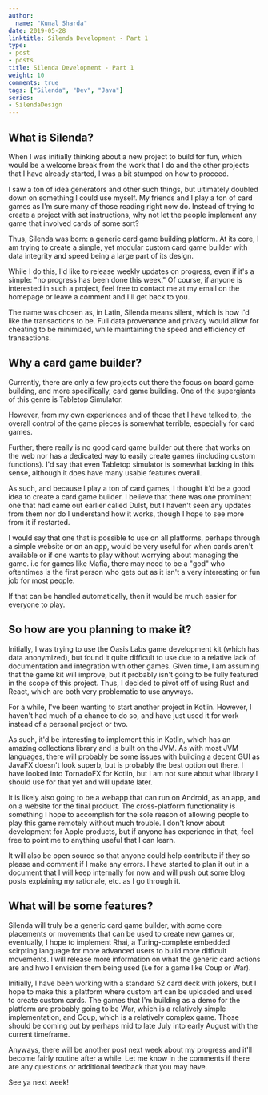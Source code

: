 ```yaml
---
author:
  name: "Kunal Sharda"
date: 2019-05-28
linktitle: Silenda Development - Part 1
type:
- post
- posts
title: Silenda Development - Part 1
weight: 10
comments: true
tags: ["Silenda", "Dev", "Java"]
series: 
- SilendaDesign
---
```


## What is Silenda?
When I was initially thinking about a new project to build for fun, which would be a welcome break from the work that I do and the other projects that I have already started, I was a bit stumped on how to proceed. 

I saw a ton of idea generators and other such things, but ultimately doubled down on something I could use myself. My friends and I play a ton of card games as I'm sure many of those reading right now do. Instead of trying to create a project with set instructions, why not let the people implement any game that involved cards of some sort?

Thus, Silenda was born: a generic card game building platform. At its core, I am trying to create a simple, yet modular custom card game builder with data integrity and speed being a large part of its design. 

While I do this, I'd like to release weekly updates on progress, even if it's a simple: "no progress has been done this week." Of course, if anyone is interested in such a project, feel free to contact me at my email on the homepage or leave a comment and I'll get back to you.

The name was chosen as, in Latin, Silenda means silent, which is how I'd like the transactions to be. Full data provenance and privacy would allow for cheating to be minimized, while maintaining the speed and efficiency of transactions.


## Why a card game builder?

Currently, there are only a few projects out there the focus on board game building, and more specifically, card game building. One of the supergiants of this genre is Tabletop Simulator.

However, from my own experiences and of those that I have talked to, the overall control of the game pieces is somewhat terrible, especially for card games.

Further, there really is no good card game builder out there that works on the web nor has a dedicated way to easily create games (including custom functions). I'd say that even Tabletop simulator is somewhat lacking in this sense, although it does have many usable features overall.

As such, and because I play a ton of card games, I thought it'd be a good idea to create a card game builder. I believe that there was one prominent one that had came out earlier called Dulst, but I haven't seen any updates from them nor do I understand how it works, though I hope to see more from it if restarted.

I would say that one that is possible to use on all platforms, perhaps through a simple website or on an app, would be very useful for when cards aren't available or if one wants to play without worrying about managing the game. i.e for games like Mafia, there may need to be a "god" who oftentimes is the first person who gets out as it isn't a very interesting or fun job for most people. 

If that can be handled automatically, then it would be much easier for everyone to play.


## So how are you planning to make it?
Initially, I was trying to use the Oasis Labs game development kit (which has data anonymized), but found it quite difficult to use due to a relative lack of documentation and integration with other games. Given time, I am assuming that the game kit will improve, but it probably isn't going to be fully featured in the scope of this project. Thus, I decided to pivot off of using Rust and React, which are both very problematic to use anyways. 

For a while, I've been wanting to start another project in Kotlin. However, I haven't had much of a chance to do so, and have just used it for work instead of a personal project or two.

As such, it'd be interesting to implement this in Kotlin, which  has an amazing collections library and is built on the JVM. As with most JVM languages, there will probably be some issues with building a decent GUI as JavaFX doesn't look superb, but is probably the best option out there. I have looked into TornadoFX for Kotlin, but I am not sure about what library I should use for that yet and will update later.

It is likely also going to be a webapp that can run on Android, as an app, and on a website for the final product. The cross-platform functionality is something I hope to accomplish for the sole reason of allowing people to play this game remotely without much trouble. I don't know about development for Apple products, but if anyone has experience in that, feel free to point me to anything useful that I can learn.

It will  also be open source so that anyone could help contribute if they so please and comment if I make any errors. I have started to plan it out in a document that I will keep internally for now and will push out some blog posts explaining my rationale, etc. as I go through it.


## What will be some features?

Silenda will truly be a generic card game builder, with some core placements or movements that can be used to create new games or, eventually, I hope to implement Rhai, a Turing-complete embedded scirpting language for more advanced users to build more difficult movements. I will release more information on what the generic card actions are and hwo I envision them being used (i.e for a game like Coup or War).

Initially, I have been working with a standard 52 card deck with jokers, but I hope to make this a platform where custom art can be uploaded and used to create custom cards. The games that I'm building as a demo for the platform are probably going to be War, which is a relatively simple implementation, and Coup, which is a relatively complex game. Those should be coming out by perhaps mid to late July into early August with the current timeframe.

Anyways, there will be another post next week about my progress and it'll become fairly routine after a while. Let me know in the comments if there are any questions or additional feedback that you may have.

See ya next week!